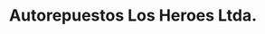 ---
title: "Autorepuestos Los Heroes Ltda."
url: /santiago/autorepuestos-los-heroes-ltda/
shop: Autoteile
---